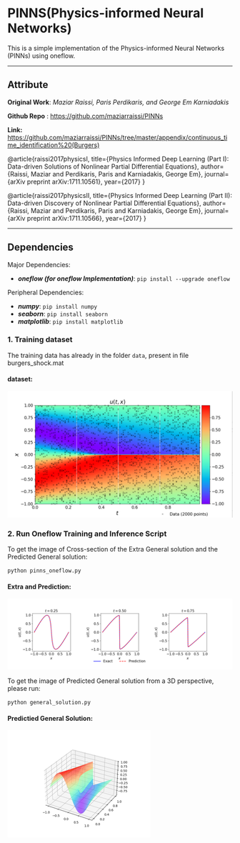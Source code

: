 # PINNS(Physics-informed Neural Networks)
This is a simple implementation of the Physics-informed Neural Networks (PINNs) using oneflow.


-------------------------------------------
## Attribute

**Original Work**: *Maziar Raissi, Paris Perdikaris, and George Em Karniadakis*

**Github Repo** : https://github.com/maziarraissi/PINNs

**Link:** https://github.com/maziarraissi/PINNs/tree/master/appendix/continuous_time_identification%20(Burgers)

@article{raissi2017physicsI,
  title={Physics Informed Deep Learning (Part I): Data-driven Solutions of Nonlinear Partial Differential Equations},
  author={Raissi, Maziar and Perdikaris, Paris and Karniadakis, George Em},
  journal={arXiv preprint arXiv:1711.10561},
  year={2017}
}

@article{raissi2017physicsII,
  title={Physics Informed Deep Learning (Part II): Data-driven Discovery of Nonlinear Partial Differential Equations},
  author={Raissi, Maziar and Perdikaris, Paris and Karniadakis, George Em},
  journal={arXiv preprint arXiv:1711.10566},
  year={2017}
}

-------------------------------------------

## Dependencies

Major Dependencies:

 - ***oneflow (for oneflow Implementation)***: ```pip install --upgrade oneflow```

Peripheral Dependencies:
 
 - ***numpy***: ```pip install numpy```
 - ***seaborn***: ```pip install seaborn```
 - ***matplotlib***: ```pip install matplotlib```



### 1. Training dataset

The training data has already in the folder `data`, present in file burgers_shock.mat

#### dataset:

<img src="./src/data_distribution.png" alt="图片alt" title="图片title" style="zoom:50%;" >


### 2. Run Oneflow Training and Inference Script

To get the image of Cross-section of the Extra General solution and the Predicted General solution:

```
python pinns_oneflow.py
```

#### Extra and Prediction:

<img src="./src/extra_prediction.png" alt="图片alt" title="图片title" style="zoom:50%;" >

To get the image of Predicted General solution from a 3D perspective, please run:

```
python general_solution.py
```

#### Predictied General Solution:

<img src="./src/general_solution.png" alt="图片alt" title="图片title" style="zoom:50%;" >

